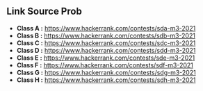 ## Link Source Prob
- **Class A :** https://www.hackerrank.com/contests/sda-m3-2021
- **Class B :** https://www.hackerrank.com/contests/sdb-m3-2021
- **Class C :** https://www.hackerrank.com/contests/sdc-m3-2021
- **Class D :** https://www.hackerrank.com/contests/sdd-m3-2021
- **Class E :** https://www.hackerrank.com/contests/sde-m3-2021
- **Class F :** https://www.hackerrank.com/contests/sdf-m3-2021
- **Class G :** https://www.hackerrank.com/contests/sdg-m3-2021
- **Class H :** https://www.hackerrank.com/contests/sdh-m3-2021
